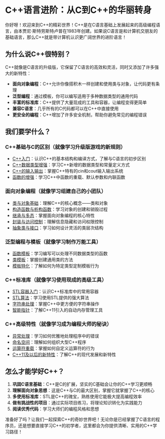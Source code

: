 # C++语言进阶：从C到C++的华丽转身

你好呀！欢迎来到C++的精彩世界！C++是在C语言基础上发展起来的高级编程语言，由本贾尼·斯特劳斯特卢普在1983年创建。如果说C语言是和计算机交朋友的基础语言，那么C++就是带计算机认识更广阔世界的进阶语言！

## 为什么说C++很特别？

C++就像是C语言的升级版，它保留了C语言的高效和灵活，同时又添加了许多强大的新特性：

- **面向对象编程**：C++允许你像搭积木一样创建和使用类与对象，让代码更有条理
- **泛型编程**：通过模板，你可以编写适用于多种数据类型的通用代码
- **丰富的标准库**：C++提供了大量现成的工具和容器，让编程变得更简单
- **兼容C语言**：几乎所有的C代码都可以在C++中直接使用
- **更安全的编程**：C++增加了许多安全机制，帮助你避免常见的编程错误

## 我们要学什么？

### C++基础与C的区别（就像学习升级版游戏的新规则）
- [C++入门](01-getting-started.md)：认识C++的基本结构和编译方式，了解与C语言的初步区别
- [C++数据类型增强](02-enhanced-data-types.md)：学习C++新增的数据类型和常量定义方式
- [C++的输入输出](03-io-operations.md)：掌握C++特有的cin和cout输入输出系统
- [函数的增强](04-enhanced-functions.md)：学习C++中函数的重载、默认参数和内联函数

### 面向对象编程（就像学习组建自己的小团队）
- [类与对象基础](05-classes-objects.md)：理解C++的核心概念——类和对象
- [构造函数与析构函数](06-constructors-destructors.md)：学习对象的创建和销毁过程
- [继承与多态](07-inheritance-polymorphism.md)：掌握面向对象编程的核心特性
- [封装与访问控制](08-encapsulation-access.md)：理解信息隐藏和访问权限控制
- [抽象类与接口](09-abstract-classes-interfaces.md)：学习如何设计灵活的类层次结构

### 泛型编程与模板（就像学习制作万能工具）
- [函数模板](10-function-templates.md)：学习编写可以处理不同数据类型的函数
- [类模板](11-class-templates.md)：掌握创建通用类的方法
- [模板特化](12-template-specialization.md)：了解如何为特定类型定制模板行为

### C++标准库（就像学习使用现成的高级工具）
- [STL容器入门](13-stl-containers-basics.md)：认识C++标准库中的常用容器
- [STL算法](14-stl-algorithms.md)：学习使用STL提供的强大算法
- [字符串处理](15-string-manipulation.md)：掌握C++中更方便的字符串操作
- [智能指针](16-smart-pointers.md)：了解C++11引入的自动内存管理工具

### C++高级特性（就像学习成为编程大师的秘诀）
- [异常处理](17-exception-handling.md)：学习如何优雅地处理程序中的错误
- [命名空间](18-namespaces.md)：理解如何组织大型C++程序
- [运算符重载](19-operator-overloading.md)：掌握如何自定义运算符的行为
- [C++11及以后的新特性](20-modern-cpp-features.md)：了解C++的现代发展和新特性

## 怎么才能学好C++？

1. **巩固C语言基础**：C++是C的扩展，坚实的C基础会让你的C++学习更顺畅
2. **理解面向对象思想**：这是C++与C的最大区别，掌握它就掌握了C++的核心
3. **多使用标准库**：STL是C++的瑰宝，熟练使用它能极大提高编程效率
4. **做有挑战性的项目**：通过实际项目练习，将理论知识转化为实践能力
5. **阅读优秀代码**：学习大师们的编程风格和思想

准备好了吗？让我们一起探索C++的奇妙世界吧！无论你是已经掌握了C语言的程序员，还是想要直接学习C++的初学者，这里都会为你提供清晰、实用的C++学习路径！